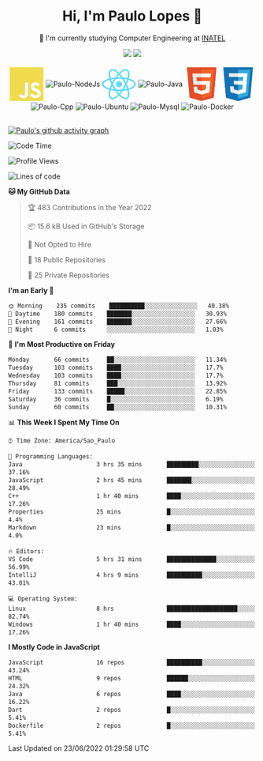 <div>
  <h1 align="center" > Hi, I'm Paulo Lopes 👋 </h1>
  <p align="center" >🔭 I'm currently studying Computer Engineering at <a href="https://inatel.br/home/" target="_blank">INATEL</a>
  
  </p>
  <div align="center"> 
  <a href="https://www.instagram.com/paulotc1999/" target="_blank"><img src="https://img.shields.io/badge/-Instagram-%23E4405F?style=for-the-badge&logo=instagram&logoColor=white" target="_blank"></a>
  <a href="https://www.linkedin.com/in/paulotc1999/" target="_blank"><img src="https://img.shields.io/badge/-LinkedIn-%230077B5?style=for-the-badge&logo=linkedin&logoColor=white" target="_blank"></a> 
</div>
  
 <div style="display: inline_block" align="center"><br>
  <img align="center" alt="Paulo-Js" height="70" width="70" src="https://raw.githubusercontent.com/devicons/devicon/master/icons/javascript/javascript-plain.svg">
  <img align="center" alt="Paulo-NodeJs" height="70" width="70" src="https://cdn.jsdelivr.net/gh/devicons/devicon/icons/nodejs/nodejs-plain.svg">
  <img align="center" alt="Paulo-React" height="70" width="70" src="https://raw.githubusercontent.com/devicons/devicon/master/icons/react/react-original.svg">
  <img align="center" alt="Paulo-Java" height="70" width="70" src="https://cdn.jsdelivr.net/gh/devicons/devicon/icons/java/java-original.svg">
  <img align="center" alt="Paulo-HTML" height="70" width="70" src="https://raw.githubusercontent.com/devicons/devicon/master/icons/html5/html5-original.svg">
  <img align="center" alt="Paulo-CSS" height="70" width="70" src="https://raw.githubusercontent.com/devicons/devicon/master/icons/css3/css3-original.svg">
  <img align="center" alt="Paulo-Cpp" height="70" width="70" src="https://cdn.jsdelivr.net/gh/devicons/devicon/icons/cplusplus/cplusplus-original.svg">
  <img align="center" alt="Paulo-Ubuntu" height="70" width="70" src="https://cdn.jsdelivr.net/gh/devicons/devicon/icons/ubuntu/ubuntu-plain.svg">
  <img align="center" alt="Paulo-Mysql" height="70" width="70" src="https://cdn.jsdelivr.net/gh/devicons/devicon/icons/mysql/mysql-original.svg">
  <img align="center" alt="Paulo-Docker" height="70" width="70" src="https://cdn.jsdelivr.net/gh/devicons/devicon/icons/docker/docker-plain.svg">
  
</div>
</a>

</br>

[![Paulo's github activity graph](https://activity-graph.herokuapp.com/graph?username=paulotc1999&theme=chartreuse-dark)](https://github.com/ashutosh00710/github-readme-activity-graph)

<div>

<!--START_SECTION:waka-->
![Code Time](http://img.shields.io/badge/Code%20Time-177%20hrs%2024%20mins-blue)

![Profile Views](http://img.shields.io/badge/Profile%20Views-9-blue)

![Lines of code](https://img.shields.io/badge/From%20Hello%20World%20I%27ve%20Written-1%20Million%20lines%20of%20code-blue)

**🐱 My GitHub Data** 

> 🏆 483 Contributions in the Year 2022
 > 
> 📦 15.6 kB Used in GitHub's Storage 
 > 
> 🚫 Not Opted to Hire
 > 
> 📜 18 Public Repositories 
 > 
> 🔑 25 Private Repositories  
 > 
**I'm an Early 🐤** 

```text
🌞 Morning    235 commits    ██████████░░░░░░░░░░░░░░░   40.38% 
🌆 Daytime    180 commits    ███████░░░░░░░░░░░░░░░░░░   30.93% 
🌃 Evening    161 commits    ███████░░░░░░░░░░░░░░░░░░   27.66% 
🌙 Night      6 commits      ░░░░░░░░░░░░░░░░░░░░░░░░░   1.03%

```
📅 **I'm Most Productive on Friday** 

```text
Monday       66 commits     ██░░░░░░░░░░░░░░░░░░░░░░░   11.34% 
Tuesday      103 commits    ████░░░░░░░░░░░░░░░░░░░░░   17.7% 
Wednesday    103 commits    ████░░░░░░░░░░░░░░░░░░░░░   17.7% 
Thursday     81 commits     ███░░░░░░░░░░░░░░░░░░░░░░   13.92% 
Friday       133 commits    █████░░░░░░░░░░░░░░░░░░░░   22.85% 
Saturday     36 commits     █░░░░░░░░░░░░░░░░░░░░░░░░   6.19% 
Sunday       60 commits     ██░░░░░░░░░░░░░░░░░░░░░░░   10.31%

```


📊 **This Week I Spent My Time On** 

```text
⌚︎ Time Zone: America/Sao_Paulo

💬 Programming Languages: 
Java                     3 hrs 35 mins       █████████░░░░░░░░░░░░░░░░   37.16% 
JavaScript               2 hrs 45 mins       ███████░░░░░░░░░░░░░░░░░░   28.49% 
C++                      1 hr 40 mins        ████░░░░░░░░░░░░░░░░░░░░░   17.26% 
Properties               25 mins             █░░░░░░░░░░░░░░░░░░░░░░░░   4.4% 
Markdown                 23 mins             █░░░░░░░░░░░░░░░░░░░░░░░░   4.0%

🔥 Editors: 
VS Code                  5 hrs 31 mins       ██████████████░░░░░░░░░░░   56.99% 
IntelliJ                 4 hrs 9 mins        ██████████░░░░░░░░░░░░░░░   43.01%

💻 Operating System: 
Linux                    8 hrs               ████████████████████░░░░░   82.74% 
Windows                  1 hr 40 mins        ████░░░░░░░░░░░░░░░░░░░░░   17.26%

```

**I Mostly Code in JavaScript** 

```text
JavaScript               16 repos            ██████████░░░░░░░░░░░░░░░   43.24% 
HTML                     9 repos             ██████░░░░░░░░░░░░░░░░░░░   24.32% 
Java                     6 repos             ████░░░░░░░░░░░░░░░░░░░░░   16.22% 
Dart                     2 repos             █░░░░░░░░░░░░░░░░░░░░░░░░   5.41% 
Dockerfile               2 repos             █░░░░░░░░░░░░░░░░░░░░░░░░   5.41%

```



 Last Updated on 23/06/2022 01:29:58 UTC
<!--END_SECTION:waka-->


